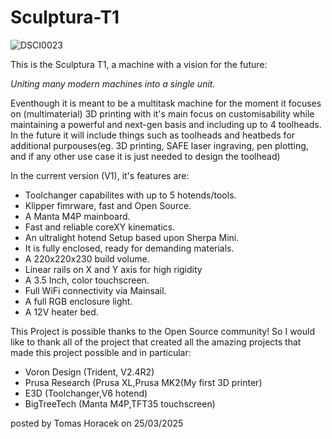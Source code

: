 # Sculptura-T1

![DSCI0023](https://github.com/user-attachments/assets/8ce202cc-6661-4a3f-aa82-90043cb3f4e2)

This is the Sculptura T1, a machine with a vision for the future:

_Uniting many modern machines into a single unit._

Eventhough it is meant to be a multitask machine for the moment it focuses on (multimaterial) 3D printing with it's main focus on customisability while maintaining a powerful and next-gen basis and including up to 4 toolheads. In the future it will include things such as toolheads and heatbeds for additional purpouses(eg. 3D printing, SAFE laser ingraving, pen plotting, and if any other use case it is just needed to design the toolhead)


In the current version (V1), it's features are:
- Toolchanger capabilites with up to 5 hotends/tools.
- Klipper fimrware, fast and Open Source.
- A Manta M4P mainboard.
- Fast and reliable coreXY kinematics.
- An ultralight hotend Setup based upon Sherpa Mini.
- It is fully enclosed, ready for demanding materials.
- A 220x220x230 build volume.
- Linear rails on X and Y axis for high rigidity
- A 3.5 Inch, color touchscreen.
- Full WiFi connectivity via Mainsail.
- A full RGB enclosure light.
- A 12V heater bed.

This Project is possible thanks to the Open Source community!
So I would like to thank all of the project that created all the amazing projects that made this project possible and in particular: 
- Voron Design (Trident, V2.4R2)
- Prusa Research (Prusa XL,Prusa MK2(My first 3D printer)
- E3D (Toolchanger,V6 hotend)
- BigTreeTech (Manta M4P,TFT35 touchscreen)


posted by Tomas Horacek on 25/03/2025
